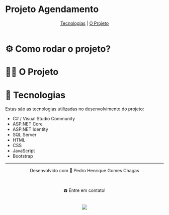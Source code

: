 <h1>Projeto Agendamento</h1>

<div align="center">
  <a href="#-tecnologias">Tecnologias</a> | <a href="#-o-projeto">O Projeto</a>
</div>
<br>

# ⚙️ Como rodar o projeto?


# 👷🏻 O Projeto


# 🚀 Tecnologias
Estas são as tecnologias utilizadas no desenvolvimento do projeto:
- C# / Visual Studio Community
- ASP.NET Core
- ASP.NET Identity
- SQL Server
- HTML
- CSS
- JavaScript
- Bootstrap

________________________________________________________________________________________________________________________________________________________________________________
<div align="center">
  <p>Desenvolvido com 💙 Pedro Henrique Gomes Chagas</p> <br>
  <p>☎️ Entre em contato!<p> <br>
  <a display="flex" text-align="center" href="https://www.linkedin.com/in/pedrogchagas/" target="_blank"><img src="https://img.shields.io/badge/-LinkedIn-%230077B5?style=for-the-badge&logo=linkedin&logoColor=white" target="_blank"></a> 
</div>
